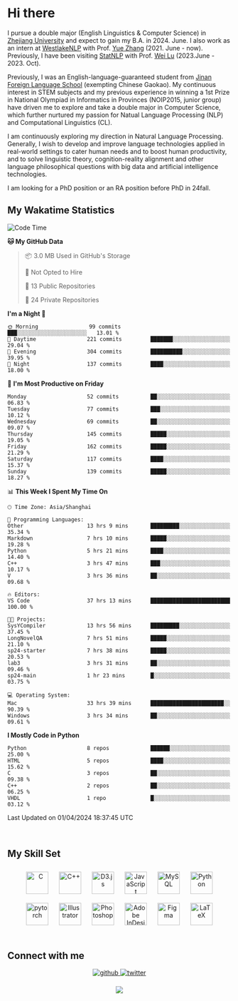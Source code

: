 # Hi there

I pursue a double major (English Linguistics & Computer Science) in [Zhejiang University](https://www.zju.edu.cn/english/) and expect to gain my B.A. in 2024. June. I also work as an intern at [WestlakeNLP](https://westlakenlp.netlify.app/) with Prof. [Yue Zhang](https://frcchang.github.io/) (2021. June - now). Previously, I have been visiting [StatNLP](https://statnlp-research.github.io/) with Prof. [Wei Lu](https://istd.sutd.edu.sg/people/faculty/lu-wei) (2023.June - 2023. Oct).

Previously, I was an English-language-guaranteed student from [Jinan Foreign Language School](https://en.wikipedia.org/wiki/Jinan_Foreign_Language_School) (exempting Chinese Gaokao). My continuous interest in STEM subjects and my previous experience in winning a 1st Prize in National Olympiad in Informatics in Provinces (NOIP2015, junior group) have driven me to explore and take a double major in Computer Science, which further nurtured my passion for Natual Language Processing (NLP) and Computational Linguistics (CL).

I am continuously exploring my direction in Natural Language Processing. Generally, I wish to develop and improve language technologies applied in real-world settings to cater human needs and to boost human productivity, and to solve linguistic theory, cognition-reality alignment and other language philosophical questions with big data and artificial intelligence technologies.

I am looking for a PhD position or an RA position before PhD in 24fall.
<br/>  


<!-- 
## Github Stats  
<div align="center"><img src="https://github-readme-stats.vercel.app/api?username=LuneRGB&show_icons=true&count_private=true&hide_border=true" align="center" /></div>  

<br/>   -->


## My Wakatime Statistics

<!--START_SECTION:waka-->
![Code Time](http://img.shields.io/badge/Code%20Time-1%2C430%20hrs%2052%20mins-blue)

**🐱 My GitHub Data** 

> 📦 3.0 MB Used in GitHub's Storage 
 > 
> 🚫 Not Opted to Hire
 > 
> 📜 13 Public Repositories 
 > 
> 🔑 24 Private Repositories 
 > 
**I'm a Night 🦉** 

```text
🌞 Morning                99 commits          ███░░░░░░░░░░░░░░░░░░░░░░   13.01 % 
🌆 Daytime                221 commits         ███████░░░░░░░░░░░░░░░░░░   29.04 % 
🌃 Evening                304 commits         ██████████░░░░░░░░░░░░░░░   39.95 % 
🌙 Night                  137 commits         ████░░░░░░░░░░░░░░░░░░░░░   18.00 % 
```
📅 **I'm Most Productive on Friday** 

```text
Monday                   52 commits          ██░░░░░░░░░░░░░░░░░░░░░░░   06.83 % 
Tuesday                  77 commits          ███░░░░░░░░░░░░░░░░░░░░░░   10.12 % 
Wednesday                69 commits          ██░░░░░░░░░░░░░░░░░░░░░░░   09.07 % 
Thursday                 145 commits         █████░░░░░░░░░░░░░░░░░░░░   19.05 % 
Friday                   162 commits         █████░░░░░░░░░░░░░░░░░░░░   21.29 % 
Saturday                 117 commits         ████░░░░░░░░░░░░░░░░░░░░░   15.37 % 
Sunday                   139 commits         █████░░░░░░░░░░░░░░░░░░░░   18.27 % 
```


📊 **This Week I Spent My Time On** 

```text
🕑︎ Time Zone: Asia/Shanghai

💬 Programming Languages: 
Other                    13 hrs 9 mins       █████████░░░░░░░░░░░░░░░░   35.34 % 
Markdown                 7 hrs 10 mins       █████░░░░░░░░░░░░░░░░░░░░   19.28 % 
Python                   5 hrs 21 mins       ████░░░░░░░░░░░░░░░░░░░░░   14.40 % 
C++                      3 hrs 47 mins       ███░░░░░░░░░░░░░░░░░░░░░░   10.17 % 
V                        3 hrs 36 mins       ██░░░░░░░░░░░░░░░░░░░░░░░   09.68 % 

🔥 Editors: 
VS Code                  37 hrs 13 mins      █████████████████████████   100.00 % 

🐱‍💻 Projects: 
SysYCompiler             13 hrs 56 mins      █████████░░░░░░░░░░░░░░░░   37.45 % 
LongNovelQA              7 hrs 51 mins       █████░░░░░░░░░░░░░░░░░░░░   21.10 % 
sp24-starter             7 hrs 38 mins       █████░░░░░░░░░░░░░░░░░░░░   20.53 % 
lab3                     3 hrs 31 mins       ██░░░░░░░░░░░░░░░░░░░░░░░   09.46 % 
sp24-main                1 hr 23 mins        █░░░░░░░░░░░░░░░░░░░░░░░░   03.75 % 

💻 Operating System: 
Mac                      33 hrs 39 mins      ███████████████████████░░   90.39 % 
Windows                  3 hrs 34 mins       ██░░░░░░░░░░░░░░░░░░░░░░░   09.61 % 
```

**I Mostly Code in Python** 

```text
Python                   8 repos             ██████░░░░░░░░░░░░░░░░░░░   25.00 % 
HTML                     5 repos             ████░░░░░░░░░░░░░░░░░░░░░   15.62 % 
C                        3 repos             ██░░░░░░░░░░░░░░░░░░░░░░░   09.38 % 
C++                      2 repos             ██░░░░░░░░░░░░░░░░░░░░░░░   06.25 % 
VHDL                     1 repo              █░░░░░░░░░░░░░░░░░░░░░░░░   03.12 % 
```




 Last Updated on 01/04/2024 18:37:45 UTC
<!--END_SECTION:waka-->


<!-- <div align="center">

  [![Top Langs](https://github-readme-stats.vercel.app/api/top-langs/?username=LuneRGB&layout=compact)](https://github.com/LuneRGB/github-readme-stats)

</div>   -->

<br/>  



## My Skill Set  
<div align="center">  
<a href="https://www.cprogramming.com/" target="_blank"><img style="margin: 10px" src="https://profilinator.rishav.dev/skills-assets/c-original.svg" alt="C" height="50" /></a>  
<a href="https://www.cplusplus.com/" target="_blank"><img style="margin: 10px" src="https://profilinator.rishav.dev/skills-assets/cplusplus-original.svg" alt="C++" height="50" /></a>  
<a href="https://d3js.org/" target="_blank"><img style="margin: 10px" src="https://profilinator.rishav.dev/skills-assets/d3js-original.svg" alt="D3.js" height="50" /></a>  
<a href="https://www.javascript.com/" target="_blank"><img style="margin: 10px" src="https://profilinator.rishav.dev/skills-assets/javascript-original.svg" alt="JavaScript" height="50" /></a>  
<a href="https://www.mysql.com/" target="_blank"><img style="margin: 10px" src="https://profilinator.rishav.dev/skills-assets/mysql-original-wordmark.svg" alt="MySQL" height="50" /></a>  
<a href="https://www.python.org/" target="_blank"><img style="margin: 10px" src="https://profilinator.rishav.dev/skills-assets/python-original.svg" alt="Python" height="50" /></a>  
<a href="https://pytorch.org/" target="_blank"><img style="margin: 10px" src="https://profilinator.rishav.dev/skills-assets/pytorch-icon.svg" alt="pytorch" height="50" /></a>  
<a href="https://www.adobe.com/in/products/illustrator.html" target="_blank"><img style="margin: 10px" src="https://profilinator.rishav.dev/skills-assets/adobe_illustrator-icon.svg" alt="Illustrator" height="50" /></a>  
<a href="https://www.adobe.com/in/products/photoshop.html" target="_blank"><img style="margin: 10px" src="https://profilinator.rishav.dev/skills-assets/photoshop-plain.svg" alt="Photoshop" height="50" /></a>  
<a href="https://www.adobe.com/in/products/indesign.html" target="_blank"><img style="margin: 10px" src="https://profilinator.rishav.dev/skills-assets/adobeindesign.svg" alt="Adobe InDesign" height="50" /></a>  
<a href="https://www.figma.com/" target="_blank"><img style="margin: 10px" src="https://profilinator.rishav.dev/skills-assets/figma-icon.svg" alt="Figma" height="50" /></a>  
<a href="https://www.latex-project.org/" target="_blank"><img style="margin: 10px" src="https://profilinator.rishav.dev/skills-assets/latex.png" alt="LaTeX" height="50" /></a>  
</div>  

<br/>  



## Connect with me  
<div align="center">
<a href="https://github.com/ruoxining" target="_blank">
<img src=https://img.shields.io/badge/github-%2324292e.svg?&style=for-the-badge&logo=github&logoColor=white alt=github style="margin-bottom: 5px;" />
</a>
<a href="https://twitter.com/ruoxi_ning" target="_blank">
<img src=https://img.shields.io/badge/twitter-%2300acee.svg?&style=for-the-badge&logo=twitter&logoColor=white alt=twitter style="margin-bottom: 5px;" />
</a>  
</div>  
  

<br/> 


<div align="center">
<img src="https://komarev.com/ghpvc/?username=LuneRGB&&style=flat-square" align="center" />
</div>  

<br />
